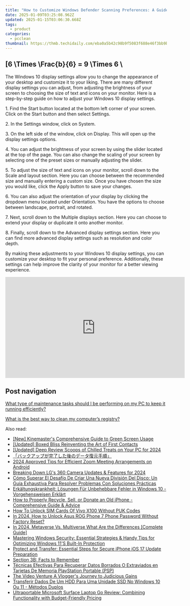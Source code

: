 ```yaml
---
title: "How to Customize Windows Defender Scanning Preferences: A Guide by YL Computing"
date: 2025-01-09T03:25:08.962Z
updated: 2025-01-15T03:06:30.668Z
tags:
  - product
categories:
  - pcclean
thumbnail: https://thmb.techidaily.com/eba0a5b42c98b9f5083f688e46f3bb9b2578fe7a056aaed74ee36c6a269ef696.jpg
---
```


## \[6 \Times \Frac{b}{6} = 9 \Times 6 \

The Windows 10 display settings allow you to change the appearance of your desktop and customize it to your liking. There are many different display settings you can adjust, from adjusting the brightness of your screen to choosing the size of text and icons on your monitor. Here is a step-by-step guide on how to adjust your Windows 10 display settings. 

1\. Find the Start button located at the bottom left corner of your screen. Click on the Start button and then select Settings.

2\. In the Settings window, click on System.

3\. On the left side of the window, click on Display. This will open up the display settings options. 

4\. You can adjust the brightness of your screen by using the slider located at the top of the page. You can also change the scaling of your screen by selecting one of the preset sizes or manually adjusting the slider.

5\. To adjust the size of text and icons on your monitor, scroll down to the Scale and layout section. Here you can choose between the recommended size and manually entering a custom size. Once you have chosen the size you would like, click the Apply button to save your changes.

6\. You can also adjust the orientation of your display by clicking the dropdown menu located under Orientation. You have the options to choose between landscape, portrait, and rotated.

7\. Next, scroll down to the Multiple displays section. Here you can choose to extend your display or duplicate it onto another monitor.

8\. Finally, scroll down to the Advanced display settings section. Here you can find more advanced display settings such as resolution and color depth. 

By making these adjustments to your Windows 10 display settings, you can customize your desktop to fit your personal preference. Additionally, these settings can help improve the clarity of your monitor for a better viewing experience.

<!-- affiliate ads begin -->
<iframe width="560" height="315" src="https://www.youtube.com/embed/_dOmuXhsV6Y?si=aT6vgPbDx4ajjvdr" title="YouTube video player" frameborder="0" allow="accelerometer; autoplay; clipboard-write; encrypted-media; gyroscope; picture-in-picture; web-share" referrerpolicy="strict-origin-when-cross-origin" allowfullscreen></iframe>
<!-- affiliate ads end -->

## Post navigation

[What type of maintenance tasks should I be performing on my PC to keep it running efficiently?](https://tools.techidaily.com/pcclean/products/)

[What is the best way to clean my computer’s registry?](https://tools.techidaily.com/pcclean/products/)

<ins class="adsbygoogle"
     style="display:block"
     data-ad-format="autorelaxed"
     data-ad-client="ca-pub-7571918770474297"
     data-ad-slot="1223367746"></ins>

<ins class="adsbygoogle"
     style="display:block"
     data-ad-client="ca-pub-7571918770474297"
     data-ad-slot="8358498916"
     data-ad-format="auto"
     data-full-width-responsive="true"></ins>

<span class="atpl-alsoreadstyle">Also read:</span>
<div><ul>
<li><a href="https://extra-approaches.techidaily.com/new-kinemasters-comprehensive-guide-to-green-screen-usage/"><u>[New] Kinemaster's Comprehensive Guide to Green Screen Usage</u></a></li>
<li><a href="https://fox-boxes.techidaily.com/updated-boxed-bliss-reinventing-the-art-of-first-contacts/"><u>[Updated] Boxed Bliss Reinventing the Art of First Contacts</u></a></li>
<li><a href="https://screen-video-capture.techidaily.com/updated-deep-review-scoops-of-chilled-treats-on-your-pc-for-2024/"><u>[Updated] Deep Review Scoops of Chilled Treats on Your PC for 2024</u></a></li>
<li><a href="https://discover-awesome.techidaily.com/44cm44oq44od44kv44ki44od44ox44gm5a6m5lqg44gx44gf5b6m44gu44oh44o844k5b6p5ywd5oml6acg44cn/"><u>「バックアップが完了した後のデータ復元手順」</u></a></li>
<li><a href="https://some-tips.techidaily.com/2024-approved-tips-for-efficient-zoom-meeting-arrangements-on-android/"><u>2024 Approved Tips for Efficient Zoom Meeting Arrangements on Android</u></a></li>
<li><a href="https://extra-resources.techidaily.com/breaking-down-lgs-360-camera-updates-and-features-for-2024/"><u>Breaking Down LG's 360 Camera Updates & Features for 2024</u></a></li>
<li><a href="https://discover-awesome.techidaily.com/como-superar-el-desafio-de-criar-una-nueva-division-del-disco-un-guia-exhaustiva-para-resolver-problemas-con-soluciones-practicas/"><u>Cómo Superar El Desafío De Criar Una Nueva División Del Disco: Un Guía Exhaustiva Para Resolver Problemas Con Soluciones Prácticas</u></a></li>
<li><a href="https://discover-awesome.techidaily.com/erkaltungskrankheit-losungen-fur-unbehebbare-fehler-in-windows-10-vorgehensweisen-erklart/"><u>Erkältungskrankheit: Lösungen Für Unbehebbare Fehler in Windows 10 - Vorgehensweisen Erklärt</u></a></li>
<li><a href="https://discover-awesome.techidaily.com/how-to-properly-recycle-sell-or-donate-an-old-iphone-comprehensive-guide-and-advice/"><u>How to Properly Recycle, Sell, or Donate an Old iPhone - Comprehensive Guide & Advice</u></a></li>
<li><a href="https://sim-unlock.techidaily.com/how-to-unlock-sim-cards-of-vivo-x100-without-puk-codes-by-drfone-android/"><u>How To Unlock SIM Cards Of Vivo X100 Without PUK Codes</u></a></li>
<li><a href="https://android-unlock.techidaily.com/in-2024-how-to-unlock-asus-rog-phone-7-phone-password-without-factory-reset-by-drfone-android/"><u>In 2024, How to Unlock Asus ROG Phone 7 Phone Password Without Factory Reset?</u></a></li>
<li><a href="https://extra-skills.techidaily.com/in-2024-metaverse-vs-multiverse-what-are-the-differences-complete-guide/"><u>In 2024, Metaverse Vs. Multiverse What Are the Differences [Complete Guide]</u></a></li>
<li><a href="https://discover-awesome.techidaily.com/mastering-windows-security-essential-strategies-and-handy-tips-for-optimizing-windows-11s-built-in-protection/"><u>Mastering Windows Security: Essential Strategies & Handy Tips for Optimizing Windows 11'S Built-In Protection</u></a></li>
<li><a href="https://discover-awesome.techidaily.com/protect-and-transfer-essential-steps-for-secure-iphone-ios-17-update-preparation/"><u>Protect and Transfer: Essential Steps for Secure iPhone iOS 17 Update Preparation</u></a></li>
<li><a href="https://discover-awesome.techidaily.com/section-3b-facts-to-remember/"><u>Section 3B: Facts to Remember</u></a></li>
<li><a href="https://discover-awesome.techidaily.com/tecnicas-efectivas-para-recuperar-datos-borrados-o-extraviados-en-tarjetas-de-memoria-playstation-portable-psp/"><u>Técnicas Efectivas Para Recuperar Datos Borrados O Extraviados en Tarjetas De Memoria PlayStation Portable (PSP)</u></a></li>
<li><a href="https://youtube-videos.techidaily.com/the-video-venture-a-vloggers-journey-to-judicious-gains/"><u>The Video Venture A Vlogger's Journey to Judicious Gains</u></a></li>
<li><a href="https://discover-awesome.techidaily.com/transferir-dados-de-um-hdd-para-uma-unidade-ssd-no-windows-10-ou-11-metodos-duplos/"><u>Transferir Dados De Um HDD Para Uma Unidade SSD No Windows 10 Ou 11 - Métodos Duplos</u></a></li>
<li><a href="https://buynow-tips.techidaily.com/ultraportable-microsoft-surface-laptop-go-review-combining-functionality-with-budget-friendly-pricing/"><u>Ultraportable Microsoft Surface Laptop Go Review: Combining Functionality with Budget-Friendly Pricing</u></a></li>
</ul></div>

